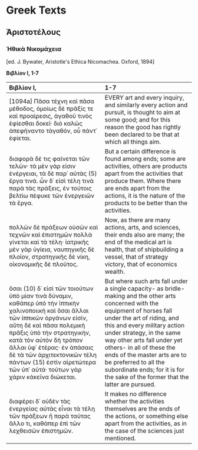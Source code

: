 # Greek Texts

## Ἀριστοτέλους  
### Ἠθικὰ Νικομάχεια  
[ed. J. Bywater, Aristotle's Ethica Nicomachea. Oxford, 1894]

**Βιβλίον I, 1-7**

| Βιβλίον I, | 1-7 |  
| :-------- | :-------- |  
| [1094a] Πᾶσα τέχνη καὶ πᾶσα μέθοδος, ὁμοίως δὲ πρᾶξίς τε καὶ προαίρεσις, ἀγαθοῦ τινὸς ἐφίεσθαι δοκεῖ· διὸ καλῶς ἀπεφήναντο τἀγαθόν, οὗ πάντ᾽ ἐφίεται.	|  EVERY art and every inquiry, and similarly every action and pursuit, is thought to aim at some good; and for this reason the good has rightly been declared to be that at which all things aim. |  
| διαφορὰ δέ τις φαίνεται τῶν τελῶν· τὰ μὲν γάρ εἰσιν ἐνέργειαι, τὰ δὲ παρ᾽ αὐτὰς (5) ἔργα τινά. ὧν δ᾽ εἰσὶ τέλη τινὰ παρὰ τὰς πράξεις, ἐν τούτοις βελτίω πέφυκε τῶν ἐνεργειῶν τὰ ἔργα. | But a certain difference is found among ends; some are activities, others are products apart from the activities that produce them. Where there are ends apart from the actions, it is the nature of the products to be better than the activities. |  
| πολλῶν δὲ πράξεων οὐσῶν καὶ τεχνῶν καὶ ἐπιστημῶν πολλὰ γίνεται καὶ τὰ τέλη· ἰατρικῆς μὲν γὰρ ὑγίεια, ναυπηγικῆς δὲ πλοῖον, στρατηγικῆς δὲ νίκη, οἰκονομικῆς δὲ πλοῦτος. |	Now, as there are many actions, arts, and sciences, their ends also are many; the end of the medical art is health, that of shipbuilding a vessel, that of strategy victory, that of economics wealth. |  
| ὅσαι (10) δ᾽ εἰσὶ τῶν τοιούτων ὑπὸ μίαν τινὰ δύναμιν, καθάπερ ὑπὸ τὴν ἱππικὴν χαλινοποιικὴ καὶ ὅσαι ἄλλαι τῶν ἱππικῶν ὀργάνων εἰσίν, αὕτη δὲ καὶ πᾶσα πολεμικὴ πρᾶξις ὑπὸ τὴν στρατηγικήν, κατὰ τὸν αὐτὸν δὴ τρόπον ἄλλαι ὑφ᾽ ἑτέρας· ἐν ἁπάσαις δὲ τὰ τῶν ἀρχιτεκτονικῶν τέλη πάντων (15) ἐστὶν αἱρετώτερα τῶν ὑπ᾽ αὐτά· τούτων γὰρ χάριν κἀκεῖνα διώκεται. | But where such arts fall under a single capacity- as bridle-making and the other arts concerned with the equipment of horses fall under the art of riding, and this and every military action under strategy, in the same way other arts fall under yet others- in all of these the ends of the master arts are to be preferred to all the subordinate ends; for it is for the sake of the former that the latter are pursued. |  
| διαφέρει δ᾽ οὐδὲν τὰς ἐνεργείας αὐτὰς εἶναι τὰ τέλη τῶν πράξεων ἢ παρὰ ταύτας ἄλλο τι, καθάπερ ἐπὶ τῶν λεχθεισῶν ἐπιστημῶν. | It makes no difference whether the activities themselves are the ends of the actions, or something else apart from the activities, as in the case of the sciences just mentioned. |  
